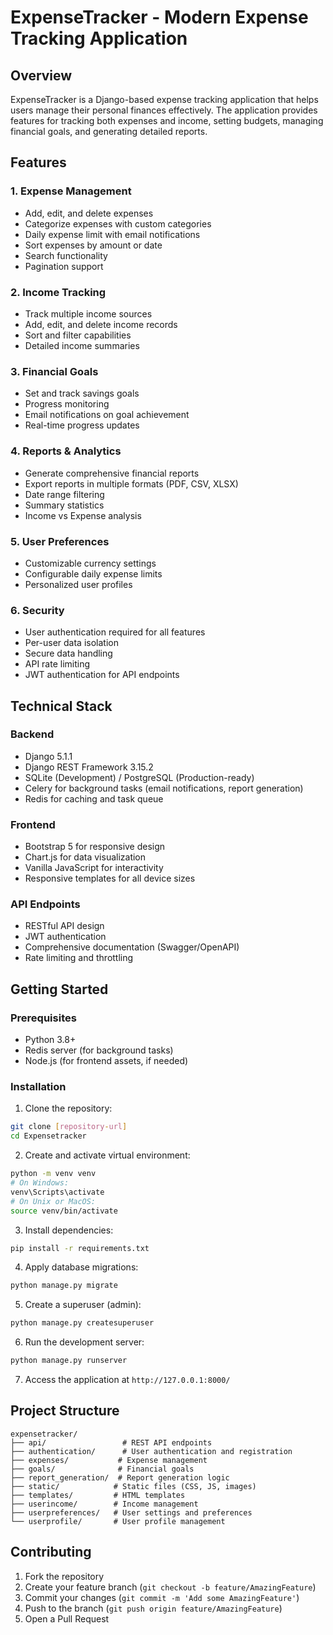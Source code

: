# ExpenseTracker - Modern Expense Tracking Application

## Overview
ExpenseTracker is a Django-based expense tracking application that helps users manage their personal finances effectively. The application provides features for tracking both expenses and income, setting budgets, managing financial goals, and generating detailed reports.

## Features

### 1. Expense Management
- Add, edit, and delete expenses
- Categorize expenses with custom categories
- Daily expense limit with email notifications
- Sort expenses by amount or date
- Search functionality
- Pagination support

### 2. Income Tracking
- Track multiple income sources
- Add, edit, and delete income records
- Sort and filter capabilities
- Detailed income summaries

### 3. Financial Goals
- Set and track savings goals
- Progress monitoring
- Email notifications on goal achievement
- Real-time progress updates

### 4. Reports & Analytics
- Generate comprehensive financial reports
- Export reports in multiple formats (PDF, CSV, XLSX)
- Date range filtering
- Summary statistics
- Income vs Expense analysis

### 5. User Preferences
- Customizable currency settings
- Configurable daily expense limits
- Personalized user profiles

### 6. Security
- User authentication required for all features
- Per-user data isolation
- Secure data handling
- API rate limiting
- JWT authentication for API endpoints

## Technical Stack

### Backend
- Django 5.1.1
- Django REST Framework 3.15.2
- SQLite (Development) / PostgreSQL (Production-ready)
- Celery for background tasks (email notifications, report generation)
- Redis for caching and task queue

### Frontend
- Bootstrap 5 for responsive design
- Chart.js for data visualization
- Vanilla JavaScript for interactivity
- Responsive templates for all device sizes

### API Endpoints
- RESTful API design
- JWT authentication
- Comprehensive documentation (Swagger/OpenAPI)
- Rate limiting and throttling

## Getting Started

### Prerequisites
- Python 3.8+
- Redis server (for background tasks)
- Node.js (for frontend assets, if needed)

### Installation

1. Clone the repository:
```bash
git clone [repository-url]
cd Expensetracker
```

2. Create and activate virtual environment:
```bash
python -m venv venv
# On Windows:
venv\Scripts\activate
# On Unix or MacOS:
source venv/bin/activate
```

3. Install dependencies:
```bash
pip install -r requirements.txt
```

4. Apply database migrations:
```bash
python manage.py migrate
```

5. Create a superuser (admin):
```bash
python manage.py createsuperuser
```

6. Run the development server:
```bash
python manage.py runserver
```

7. Access the application at `http://127.0.0.1:8000/`

## Project Structure

```
expensetracker/
├── api/                 # REST API endpoints
├── authentication/      # User authentication and registration
├── expenses/           # Expense management
├── goals/              # Financial goals
├── report_generation/  # Report generation logic
├── static/            # Static files (CSS, JS, images)
├── templates/         # HTML templates
├── userincome/        # Income management
├── userpreferences/   # User settings and preferences
└── userprofile/       # User profile management
```

## Contributing

1. Fork the repository
2. Create your feature branch (`git checkout -b feature/AmazingFeature`)
3. Commit your changes (`git commit -m 'Add some AmazingFeature'`)
4. Push to the branch (`git push origin feature/AmazingFeature`)
5. Open a Pull Request
